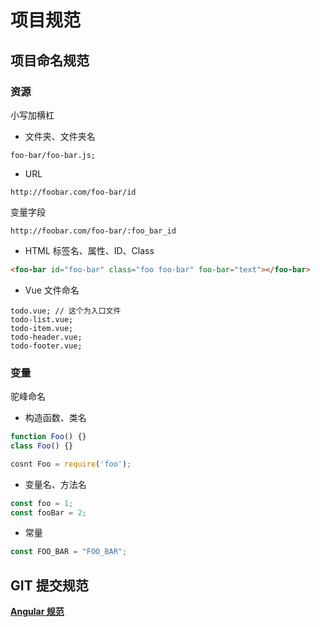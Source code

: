 # 项目规范

## 项目命名规范

### 资源

小写加横杠

- 文件夹、文件夹名

```
foo-bar/foo-bar.js;
```

- URL

```
http://foobar.com/foo-bar/id
```

变量字段

```
http://foobar.com/foo-bar/:foo_bar_id
```

- HTML 标签名、属性、ID、Class

```html
<foo-bar id="foo-bar" class="foo foo-bar" foo-bar="text"></foo-bar>
```

- Vue 文件命名

```
todo.vue; // 这个为入口文件
todo-list.vue;
todo-item.vue;
todo-header.vue;
todo-footer.vue;
```

### 变量

驼峰命名

- 构造函数、类名

```js
function Foo() {}
class Foo() {}

cosnt Foo = require('foo');
```

- 变量名、方法名

```js
const foo = 1;
const fooBar = 2;
```

- 常量

```js
const FOO_BAR = "FOO_BAR";
```

## GIT 提交规范

[**Angular 规范**](https://blog.csdn.net/ligang2585116/article/details/80284819)
